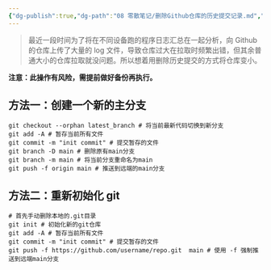 ```yaml
---
{"dg-publish":true,"dg-path":"08 零散笔记/删除Github仓库的历史提交记录.md","permalink":"/08 零散笔记/删除Github仓库的历史提交记录/","created":"2024-09-11","updated":"2024-12-08"}
---
```



> 最近一段时间为了将在不同设备跑的程序日志汇总在一起分析，向 Github 的仓库上传了大量的 log 文件，导致仓库过大在拉取时频繁出错，但其余普通大小的仓库拉取就没问题。所以想着用删除历史提交的方式将仓库变小。

**注意：此操作有风险，需提前做好备份再执行。**

## 方法一：创建一个新的主分支

```shell
git checkout --orphan latest_branch # 将当前最新代码切换到新分支
git add -A # 暂存当前所有文件
git commit -m "init commit" # 提交暂存的文件
git branch -D main # 删除原有main分支
git branch -m main # 将当前分支重命名为main
git push -f origin main # 推送到远端的main分支
```

## 方法二：重新初始化 git

```shell
# 首先手动删除本地的.git目录
git init # 初始化新的git仓库
git add -A # 暂存当前所有文件
git commit -m "init commit" # 提交暂存的文件
git push -f https://github.com/username/repo.git  main # 使用 -f 强制推送到远端main分支
```
